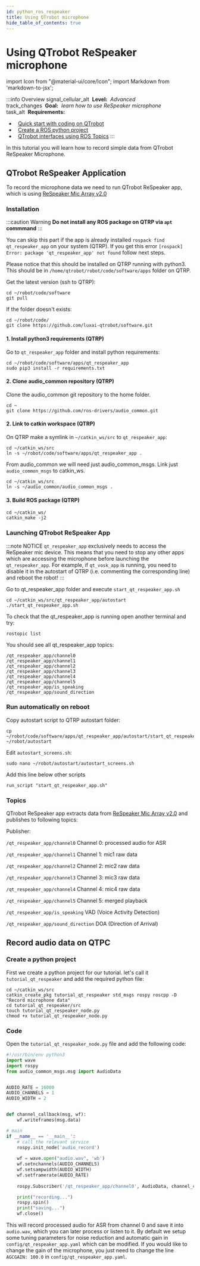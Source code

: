 ```yaml
---
id: python_ros_respeaker
title: Using QTrobot microphone
hide_table_of_contents: true
---
```


# Using QTrobot ReSpeaker microphone

import Icon from "@material-ui/core/Icon";
import Markdown from 'markdown-to-jsx';

:::info Overview
<Icon>signal_cellular_alt</Icon> <Markdown>&nbsp;**Level:**&nbsp; *Advanced*</Markdown>
<br/> <Icon> track_changes </Icon> <Markdown>&nbsp;**Goal:**&nbsp; *learn how to use ReSpeaker microphone*</Markdown>
<br/> <Icon> task_alt </Icon> <Markdown>&nbsp;**Requirements:**</Markdown>

  - &nbsp;&nbsp;[Quick start with coding on QTrobot](/docs/intro_code)
  - &nbsp;&nbsp;[Create a ROS python project](/docs/tutorials/python/python_ros_project)
  - &nbsp;&nbsp;[QTrobot interfaces using ROS Topics](/docs/tutorials/python/python_ros_publish)
:::


In this tutorial you will learn how to record simple data from QTrobot ReSpeaker Microphone.

## QTrobot ReSpeaker Application

To record the microphone data we need to run QTrobot ReSpeaker app, which is using [ReSpeaker Mic Array v2.0](https://wiki.seeedstudio.com/ReSpeaker_Mic_Array_v2.0)

### Installation 

:::caution Warning
**Do not install any ROS package on QTRP via `apt` commmand**
:::

You can skip this part if the app is already installed ``rospack find qt_respeaker_app`` on your system (QTRP).
If you get this error ``[rospack] Error: package 'qt_respeaker_app' not found`` follow next steps.

Please notice that this should be installed on QTRP running with python3. 
This should be in ``/home/qtrobot/robot/code/software/apps`` folder on QTRP.

Get the latest version (ssh to QTRP):

```
cd ~/robot/code/software
git pull
```

If the folder doesn't exists:

```
cd ~/robot/code/
git clone https://github.com/luxai-qtrobot/software.git
```


#### 1. Install python3 requirements (QTRP)

Go to `qt_respeaker_app` folder and install python requirements:

```
cd ~/robot/code/software/apps/qt_respeaker_app
sudo pip3 install -r requirements.txt
```

#### 2. Clone audio_common repository (QTRP)

Clone the audio_common git repository to the home folder.

```
cd ~
git clone https://github.com/ros-drivers/audio_common.git
```

#### 2. Link to catkin workspace (QTRP)

On QTRP make a symlink in ``~/catkin_ws/src`` to ``qt_respeaker_app``:

```
cd ~/catkin_ws/src
ln -s ~/robot/code/software/apps/qt_respeaker_app .
```

From audio_common we will need just audio_common_msgs. Link just `audio_common_msgs` to catkin_ws.

```
cd ~/catkin_ws/src
ln -s ~/audio_common/audio_common_msgs .
```

#### 3. Build ROS package (QTRP)

```
cd ~/catkin_ws/
catkin_make -j2
```

### Launching QTrobot ReSpeaker App

:::note NOTICE
`qt_respeaker_app` exclusively needs to access the ReSpeaker mic device. This means that you need to stop any other apps 
which are accessing the microphone before launching the `qt_respeaker_app`.  For example, if `qt_vosk_app` is running, you need to disable it 
in the autostart of QTRP (i.e. commenting the corresponding line) and reboot the robot!
:::

Go to qt_respeaker_app folder and execute ``start_qt_respeaker_app.sh``

```
cd ~/catkin_ws/src/qt_respeaker_app/autostart
./start_qt_respeaker_app.sh
```

To check that the qt_respeaker_app is running open another terminal and try:

```
rostopic list
```

You should see all qt_respeaker_app topics:

```
/qt_respeaker_app/channel0
/qt_respeaker_app/channel1
/qt_respeaker_app/channel2
/qt_respeaker_app/channel3
/qt_respeaker_app/channel4
/qt_respeaker_app/channel5
/qt_respeaker_app/is_speaking
/qt_respeaker_app/sound_direction
```

### Run automatically on reboot

Copy autostart script to QTRP autostart folder:

```
cp ~/robot/code/software/apps/qt_respeaker_app/autostart/start_qt_respeaker_app.sh ~/robot/autostart
```

Edit ``autostart_screens.sh``:

```
sudo nano ~/robot/autostart/autostart_screens.sh
```

Add this line below other scripts 

```
run_script "start_qt_respeaker_app.sh"
```


### Topics

QTrobot ReSpeaker app extracts data from [ReSpeaker Mic Array v2.0](https://wiki.seeedstudio.com/ReSpeaker_Mic_Array_v2.0) and publishes to following topics:

Publisher:

``/qt_respeaker_app/channel0`` 
Channel 0: processed audio for ASR

``/qt_respeaker_app/channel1``
Channel 1: mic1 raw data

``/qt_respeaker_app/channel2``
Channel 2: mic2 raw data

``/qt_respeaker_app/channel3``
Channel 3: mic3 raw data

``/qt_respeaker_app/channel4``
Channel 4: mic4 raw data

``/qt_respeaker_app/channel5``
Channel 5: merged playback

``/qt_respeaker_app/is_speaking``
VAD (Voice Activity Detection)

``/qt_respeaker_app/sound_direction``
DOA (Direction of Arrival)


## Record audio data on QTPC

### Create a python project 
First we create a python project for our tutorial. let's call it `tutorial_qt_respeaker` and add the required python file: 

```
cd ~/catkin_ws/src
catkin_create_pkg tutorial_qt_respeaker std_msgs rospy roscpp -D "Record microphone data"
cd tutorial_qt_respeaker/src
touch tutorial_qt_respeaker_node.py
chmod +x tutorial_qt_respeaker_node.py
```

### Code

Open the `tutorial_qt_respeaker_node.py` file and add the following code:

```python
#!/usr/bin/env python3
import wave
import rospy
from audio_common_msgs.msg import AudioData


AUDIO_RATE = 16000
AUDIO_CHANNELS = 1
AUDIO_WIDTH = 2


def channel_callback(msg, wf):
    wf.writeframes(msg.data)

# main
if __name__ == '__main__':
    # call the relevant service
    rospy.init_node('audio_record')
    
    wf = wave.open("audio.wav", 'wb')
    wf.setnchannels(AUDIO_CHANNELS)
    wf.setsampwidth(AUDIO_WIDTH)
    wf.setframerate(AUDIO_RATE)
        
    rospy.Subscriber('/qt_respeaker_app/channel0', AudioData, channel_callback, wf)

    print("recording...")
    rospy.spin()
    print("saving...")
    wf.close()

```

This will record processed audio for ASR from channel 0 and save it into `audio.wav`, which you can later process or listen to it.
By default we setup some tuning parameters for noise reduction and automatic gain in `config/qt_respeaker_app.yaml` which can be modified.
If you would like to change the gain of the microphone, you just need to change the  line `AGCGAIN: 100.0` in `config/qt_respeaker_app.yaml`.

